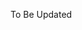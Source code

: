 <!-- For full paper list (not now, but I'm sure there will be more great work in the future), please refer to my [Google Scholar](https://scholar.google.com/citations?user=7gsdLw4AAAAJ&hl=en).

- <strong><strong>*C. Yin</strong></strong>, E. Wei, Z. Zhang, Z. Zhan. (2025). PaperHelper: Knowledge-Based LLM QA Paper Reading Assistant. arXiv Preprint.*[[Paper]](https://arxiv.org/abs/2502.14271)

- *Y. Zhao, <strong><strong>C. Yin</strong></strong>, X. Tian, Y. Ge. (2024). FanLoRA: Fantastic LoRAs and Where to Find Them in Large Language Model Fine-tuning. Proceedings of the 2024 Conference on Empirical Methods in Natural Language Processing <strong><strong>(EMNLP 2024)</strong></strong>.*[[Paper]](https://aclanthology.org/2024.emnlp-industry.38.pdf)

- *W. Zhu, Y. Ni, <strong><strong>C. Yin</strong></strong>, A. Tian, X. Wang, G. Xie. (2024). IAPT: Instance-Aware Prompt Turing for Large Language Models. The 62nd Annual Meeting of the Association for Computational Linguistics <strong><strong>(ACL 2024)</strong></strong>.*[[Paper]](https://aclanthology.org/2024.acl-long.771.pdf)

- *X. Gao, W. Zhu, J. Gao and <strong><strong>C. Yin</strong></strong>. (2023). F-PABEE: Flexible-Patience-Based Early Exiting For Single-Label and Multi-Label Text Classification Tasks. 2023 IEEE International Conference on Acoustics, Speech and Signal Processing <strong><strong>(ICASSP 2023)</strong></strong>.* [[Paper]](https://ieeexplore.ieee.org/abstract/document/10095864)

- *<strong><strong>C. Yin</strong></strong>. (2023). Multi-scale and multi-task learning for human audio forensics based on convolutional networks. International Conference on Image, Signal Processing, and Pattern Recognition <strong><strong>(ISPP 2023)</strong></strong>.* [[Paper]](https://doi.org/10.1117/12.2681344) -->
To Be Updated